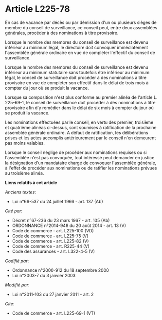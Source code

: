 # Article L225-78

En cas de vacance par décès ou par démission d'un ou plusieurs sièges de membre du conseil de surveillance, ce conseil peut,
entre deux assemblées générales, procéder à des nominations à titre provisoire. 

Lorsque le nombre des membres du conseil de surveillance est devenu inférieur au minimum légal, le directoire doit convoquer
immédiatement l'assemblée générale ordinaire en vue de compléter l'effectif du conseil de surveillance. 

Lorsque le nombre des membres du conseil de surveillance est devenu inférieur au minimum statutaire sans toutefois être
inférieur au minimum légal, le conseil de surveillance doit procéder à des nominations à titre provisoire en vue de compléter
son effectif dans le délai de trois mois à compter du jour où se produit la vacance. 

Lorsque sa composition n'est plus conforme au premier alinéa de l'article L. 225-69-1, le conseil de surveillance doit
procéder à des nominations à titre provisoire afin d'y remédier dans le délai de six mois à compter du jour où se produit la
vacance. 

Les nominations effectuées par le conseil, en vertu des premier, troisième et quatrième alinéas ci-dessus, sont soumises à
ratification de la prochaine assemblée générale ordinaire. A défaut de ratification, les délibérations prises et les actes
accomplis antérieurement par le conseil n'en demeurent pas moins valables. 

Lorsque le conseil néglige de procéder aux nominations requises ou si l'assemblée n'est pas convoquée, tout intéressé peut
demander en justice la désignation d'un mandataire chargé de convoquer l'assemblée générale, à l'effet de procéder aux
nominations ou de ratifier les nominations prévues au troisième alinéa.

**Liens relatifs à cet article**

_Anciens textes_:

  - Loi n°66-537 du 24 juillet 1966 - art. 137 (Ab)

_Cité par_:

  - Décret n°67-236 du 23 mars 1967 - art. 105 (Ab)
  - ORDONNANCE n°2014-948 du 20 août 2014 - art. 13 (V)
  - Code de commerce - art. L225-100 (VD)
  - Code de commerce - art. L225-75 (V)
  - Code de commerce - art. L225-82 (V)
  - Code de commerce - art. R225-44 (V)
  - Code des assurances - art. L322-4-5 (V)

_Codifié par_:

  - Ordonnance n°2000-912 du 18 septembre 2000
  - Loi n°2003-7 du 3 janvier 2003

_Modifié par_:

  - Loi n°2011-103 du 27 janvier 2011 - art. 2

_Cite_:

  - Code de commerce - art. L225-69-1 (VT)
